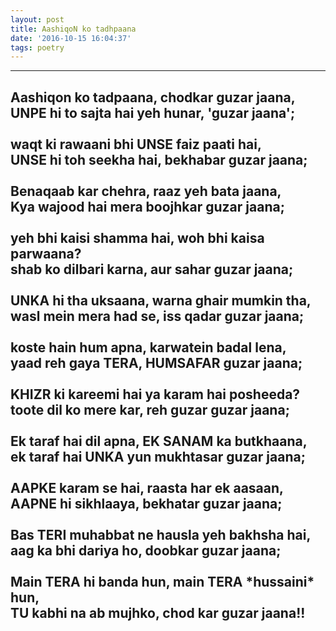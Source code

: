 ```yaml
---
layout: post
title: AashiqoN ko tadhpaana
date: '2016-10-15 16:04:37'
tags: poetry
---
```


***

<h2>
Aashiqon ko tadpaana, chodkar guzar jaana,<br/>UNPE hi to sajta hai yeh hunar, 'guzar jaana';
<br/><br/>
waqt ki rawaani bhi UNSE faiz paati hai,<br/>UNSE hi toh seekha hai, bekhabar guzar jaana;
<br/><br/>
Benaqaab kar chehra, raaz yeh bata jaana,<br/>Kya wajood hai mera boojhkar guzar jaana;
<br/><br/>
yeh bhi kaisi shamma hai, woh bhi kaisa parwaana?<br/>shab ko dilbari karna, aur sahar guzar jaana;
<br/><br/>
UNKA hi tha uksaana, warna ghair mumkin tha,<br/>wasl mein mera had se, iss qadar guzar jaana;
<br/><br/>
koste hain hum apna, karwatein badal lena,<br/>yaad reh gaya TERA, HUMSAFAR guzar jaana;
<br/><br/>
KHIZR ki kareemi hai ya karam hai posheeda?<br/>toote dil ko mere kar, reh guzar guzar jaana;
<br/><br/>
Ek taraf hai dil apna, EK SANAM ka butkhaana,<br/>ek taraf hai UNKA yun mukhtasar guzar jaana;
<br/><br/>
AAPKE karam se hai, raasta har ek aasaan,<br/>AAPNE hi sikhlaaya, bekhatar guzar jaana;
<br/><br/>
Bas TERI muhabbat ne hausla yeh bakhsha hai,<br/>aag ka bhi dariya ho, doobkar guzar jaana;
<br/><br/>
Main TERA hi banda hun, main TERA *hussaini* hun,<br/>TU kabhi na ab mujhko, chod kar guzar jaana!!

</h2>